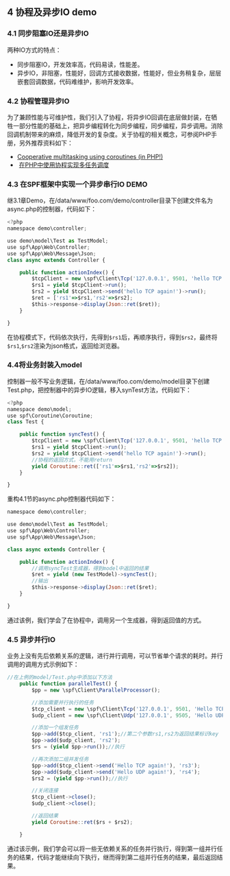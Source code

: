 ## 4  协程及异步IO demo

### 4.1 同步阻塞IO还是异步IO

两种IO方式的特点：

- 同步阻塞IO，开发效率高，代码易读，性能差。
- 异步IO，非阻塞，性能好，回调方式接收数据，性能好，但业务稍复杂，层层嵌套回调数据，代码难维护，影响开发效率。



### 4.2 协程管理异步IO

为了兼顾性能与可维护性，我们引入了协程，将异步IO回调在底层做封装，在牺牲一部分性能的基础上，把异步编程转化为同步编程，同步编程，异步调用。消除回调机制带来的麻烦，降低开发的复杂度。关于协程的相关概念，可参阅PHP手册，另外推荐资料如下：

- [Cooperative multitasking using coroutines (in PHP!)](http://nikic.github.io/2012/12/22/Cooperative-multitasking-using-coroutines-in-PHP.html)
-  [在PHP中使用协程实现多任务调度](http://www.laruence.com/2015/05/28/3038.html)

### 4.3 在SPF框架中实现一个异步串行IO DEMO

继3.1章Demo，在/data/www/foo.com/demo/controller目录下创建文件名为async.php的控制器，代码如下：

``` javascript
<?php
namespace demo\controller;

use demo\model\Test as TestModel;
use spf\App\Web\Controller;
use spf\App\Web\Message\Json;
class async extends Controller {

    public function actionIndex() {
        $tcpClient = new \spf\Client\Tcp('127.0.0.1', 9501, 'hello TCP!', 0.5);
        $rs1 = yield $tcpClient->run();
        $rs2 = yield $tcpClient->send('hello TCP again!')->run();
        $ret = ['rs1'=>$rs1,'rs2'=>$rs2];
  		$this->response->display(Json::ret($ret));
    }

}
```

在协程模式下，代码依次执行，先得到`$rs1`后，再顺序执行，得到`$rs2`，最终将`$rs1`,`$rs2`渲染为json格式，返回给浏览器。

### 4.4将业务封装入model

控制器一般不写业务逻辑，在/data/www/foo.com/demo/model目录下创建Test.php，把控制器中的异步IO逻辑，移入synTest方法，代码如下：

``` javascript
<?php
namespace demo\model;
use spf\Coroutine\Coroutine;
class Test {

    public function syncTest() {
  		$tcpClient = new \spf\Client\Tcp('127.0.0.1', 9501, 'hello TCP!', 0.5);
        $rs1 = yield $tcpClient->run();
        $rs2 = yield $tcpClient->send('hello TCP again!')->run();
        //协程的返回方式，不能用return
	    yield Coroutine::ret(['rs1'=>$rs1,'rs2'=>$rs2]);
    }

}
```

重构4.1节的async.php控制器代码如下：

``` javascript
namespace demo\controller;

use demo\model\Test as TestModel;
use spf\App\Web\Controller;
use spf\App\Web\Message\Json;

class async extends Controller { 

    public function actionIndex() {
        //调用syncTest生成器，得到model中返回的结果
        $ret = yield (new TestModel)->syncTest();
        //输出
        $this->response->display(Json::ret($ret);
    }

}
```

通过该例，我们学会了在协程中，调用另一个生成器，得到返回值的方式。

### 4.5 异步并行IO

业务上没有先后依赖关系的逻辑，进行并行调用，可以节省单个请求的耗时。并行调用的调用方式示例如下：

``` javascript
//在上例的model/Test.php中添加以下方法
    public function parallelTest() {
        $pp = new \spf\Client\ParallelProcessor();

        //添加需要并行执行的任务
        $tcp_client = new \spf\Client\Tcp('127.0.0.1', 9501, 'Hello TCP!', 0.5);
        $udp_client = new \spf\Client\Udp('127.0.0.1', 9505, 'Hello UDP!', 0.5);

        //添加一个组发任务
        $pp->add($tcp_client, 'rs1');//第二个参数rs1,rs2为返回结果标识key
        $pp->add($udp_client, 'rs2');
        $rs = (yield $pp->run());//执行 

        //再次添加二组并发任务
        $pp->add($tcp_client->send('Hello TCP again!'), 'rs3');
        $pp->add($udp_client->send('Hello UDP again!'), 'rs4');
        $rs2 = (yield $pp->run());//执行

        //关闭连接
        $tcp_client->close();
        $udp_client->close();

        //返回结果
        yield Coroutine::ret($rs + $rs2);  

    }
```

通过该示例，我们学会可以将一些无依赖关系的任务并行执行，得到第一组并行任务的结果，代码才能继续向下执行，继而得到第二组并行任务的结果，最后返回结果。